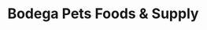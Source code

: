 ---
title: "Bodega Pets Foods & Supply"
url: /richmond/bodega-pets-foods-und-supply/
shop: Tiere
---